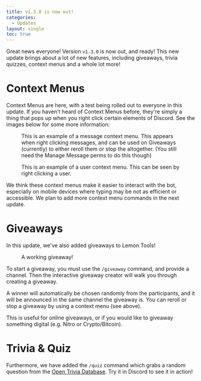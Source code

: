 ```yaml
---
title: v1.3.0 is now out!
categories:
  - Updates
layout: single
toc: true
---
```


Great news everyone! Version `v1.3.0` is now out, and ready! This new update brings about a lot of new features, including giveaways, trivia quizzes, context menus and a whole lot more!

# Context Menus

Context Menus are here, with a test being rolled out to everyone in this update. If you haven't heard of Context Menus before, they're simply a thing that pops up when you right click certain elements of Discord. See the images below for some more information:

<figure>
  <img src="https://i.imgur.com/Be25AdJ.png" alt="">
  <figcaption>This is an example of a message context menu. This appears when right clicking messages, and can be used on Giveaways (currently) to either reroll them or stop the altogether. (You still need the Manage Message perms to do this though)</figcaption>
</figure>

<figure>
  <img src="https://i.imgur.com/fRaLS3W.png" alt="">
  <figcaption>This is an example of a user context menu. This can be seen by right clicking a user.</figcaption>
</figure>

We think these context menus make it easier to interact with the bot, especially on mobile devices where typing may be not as efficient or accessible. We plan to add more context menu commands in the next update.

# Giveaways

In this update, we've also added giveaways to Lemon Tools!

<figure>
  <img src="{{site.baseurl}}assets/images/2021-10-27_giveaway.png" alt="">
  <figcaption>A working giveaway!</figcaption>
</figure>

To start a giveaway, you must use the `/giveaway` command, and provide a channel. Then the interactive giveaway creator will walk you through creating a giveaway.

A winner will automatically be chosen randomly from the participants, and it will be announced in the same channel the giveaway is. You can reroll or stop a giveaway by using a context menu (see above).

This is useful for online giveaways, or if you would like to giveaway something digital (e.g. Nitro or Crypto/Bitcoin).

# Trivia & Quiz

Furthermore, we have added the `/quiz` command which grabs a random question from the [Open Trivia Database](//opentdb.com). Try it in Discord to see it in action!
